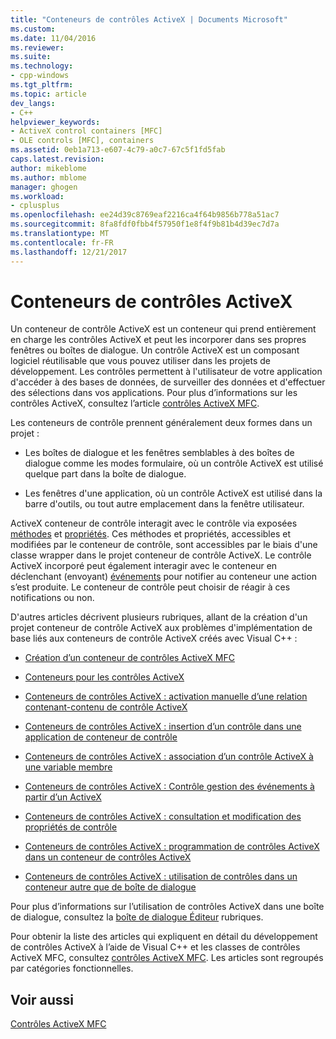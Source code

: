 ```yaml
---
title: "Conteneurs de contrôles ActiveX | Documents Microsoft"
ms.custom: 
ms.date: 11/04/2016
ms.reviewer: 
ms.suite: 
ms.technology:
- cpp-windows
ms.tgt_pltfrm: 
ms.topic: article
dev_langs:
- C++
helpviewer_keywords:
- ActiveX control containers [MFC]
- OLE controls [MFC], containers
ms.assetid: 0eb1a713-e607-4c79-a0c7-67c5f1fd5fab
caps.latest.revision: 
author: mikeblome
ms.author: mblome
manager: ghogen
ms.workload:
- cplusplus
ms.openlocfilehash: ee24d39c8769eaf2216ca4f64b9856b778a51ac7
ms.sourcegitcommit: 8fa8fdf0fbb4f57950f1e8f4f9b81b4d39ec7d7a
ms.translationtype: MT
ms.contentlocale: fr-FR
ms.lasthandoff: 12/21/2017
---
```

# <a name="activex-control-containers"></a>Conteneurs de contrôles ActiveX
Un conteneur de contrôle ActiveX est un conteneur qui prend entièrement en charge les contrôles ActiveX et peut les incorporer dans ses propres fenêtres ou boîtes de dialogue. Un contrôle ActiveX est un composant logiciel réutilisable que vous pouvez utiliser dans les projets de développement. Les contrôles permettent à l'utilisateur de votre application d'accéder à des bases de données, de surveiller des données et d'effectuer des sélections dans vos applications. Pour plus d’informations sur les contrôles ActiveX, consultez l’article [contrôles ActiveX MFC](../mfc/mfc-activex-controls.md).  
  
 Les conteneurs de contrôle prennent généralement deux formes dans un projet :  
  
-   Les boîtes de dialogue et les fenêtres semblables à des boîtes de dialogue comme les modes formulaire, où un contrôle ActiveX est utilisé quelque part dans la boîte de dialogue.  
  
-   Les fenêtres d'une application, où un contrôle ActiveX est utilisé dans la barre d'outils, ou tout autre emplacement dans la fenêtre utilisateur.  
  
 ActiveX conteneur de contrôle interagit avec le contrôle via exposées [méthodes](../mfc/mfc-activex-controls-methods.md) et [propriétés](../mfc/mfc-activex-controls-properties.md). Ces méthodes et propriétés, accessibles et modifiées par le conteneur de contrôle, sont accessibles par le biais d'une classe wrapper dans le projet conteneur de contrôle ActiveX. Le contrôle ActiveX incorporé peut également interagir avec le conteneur en déclenchant (envoyant) [événements](../mfc/mfc-activex-controls-events.md) pour notifier au conteneur une action s’est produite. Le conteneur de contrôle peut choisir de réagir à ces notifications ou non.  
  
 D'autres articles décrivent plusieurs rubriques, allant de la création d'un projet conteneur de contrôle ActiveX aux problèmes d'implémentation de base liés aux conteneurs de contrôle ActiveX créés avec Visual C++ :  
  
-   [Création d’un conteneur de contrôles ActiveX MFC](../mfc/reference/creating-an-mfc-activex-control-container.md)  
  
-   [Conteneurs pour les contrôles ActiveX](../mfc/containers-for-activex-controls.md)  
  
-   [Conteneurs de contrôles ActiveX : activation manuelle d’une relation contenant-contenu de contrôle ActiveX](../mfc/activex-control-containers-manually-enabling-activex-control-containment.md)  
  
-   [Conteneurs de contrôles ActiveX : insertion d’un contrôle dans une application de conteneur de contrôle](../mfc/inserting-a-control-into-a-control-container-application.md)  
  
-   [Conteneurs de contrôles ActiveX : association d’un contrôle ActiveX à une variable membre](../mfc/activex-control-containers-connecting-an-activex-control-to-a-member-variable.md)  
  
-   [Conteneurs de contrôles ActiveX : Contrôle gestion des événements à partir d’un ActiveX](../mfc/activex-control-containers-handling-events-from-an-activex-control.md)  
  
-   [Conteneurs de contrôles ActiveX : consultation et modification des propriétés de contrôle](../mfc/activex-control-containers-viewing-and-modifying-control-properties.md)  
  
-   [Conteneurs de contrôles ActiveX : programmation de contrôles ActiveX dans un conteneur de contrôles ActiveX](../mfc/programming-activex-controls-in-a-activex-control-container.md)  
  
-   [Conteneurs de contrôles ActiveX : utilisation de contrôles dans un conteneur autre que de boîte de dialogue](../mfc/activex-control-containers-using-controls-in-a-non-dialog-container.md)  
  
 Pour plus d’informations sur l’utilisation de contrôles ActiveX dans une boîte de dialogue, consultez la [boîte de dialogue Éditeur](../windows/dialog-editor.md) rubriques.  
  
 Pour obtenir la liste des articles qui expliquent en détail du développement de contrôles ActiveX à l’aide de Visual C++ et les classes de contrôles ActiveX MFC, consultez [contrôles ActiveX MFC](../mfc/mfc-activex-controls.md). Les articles sont regroupés par catégories fonctionnelles.  
  
## <a name="see-also"></a>Voir aussi  
 [Contrôles ActiveX MFC](../mfc/mfc-activex-controls.md)

